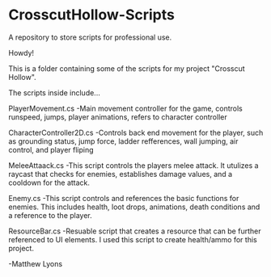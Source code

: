 # CrosscutHollow-Scripts
A repository to store scripts for professional use.


Howdy!

This is a folder containing some of the scripts for my project "Crosscut Hollow".


The scripts inside include...

PlayerMovement.cs
-Main movement controller for the game, controls runspeed, jumps, player animations, refers to character controller

CharacterController2D.cs
-Controls back end movement for the player, such as grounding status, jump force, ladder refferences, wall jumping, air control, and player fliping

MeleeAttaack.cs
-This script controls the players melee attack. It utulizes a raycast that checks for enemies, establishes damage values, and a cooldown for the attack.

Enemy.cs
-This script controls and references the basic functions for enemies. This includes health, loot drops, animations, death conditions and a reference to the player.

ResourceBar.cs
-Resuable script that creates a resource that can be further referenced to UI elements. I used this script to create health/ammo for this project.



-Matthew Lyons

